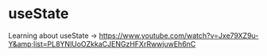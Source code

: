 # useState
Learning about useState -> https://www.youtube.com/watch?v=Jxe79XZ9u-Y&amp;list=PL8YNlUoOZkkaCJENGzHFXrRwwjuwEh6nC
